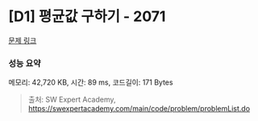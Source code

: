 # [D1] 평균값 구하기 - 2071 

[문제 링크](https://swexpertacademy.com/main/code/problem/problemDetail.do?contestProbId=AV5QRnJqA5cDFAUq) 

### 성능 요약

메모리: 42,720 KB, 시간: 89 ms, 코드길이: 171 Bytes



> 출처: SW Expert Academy, https://swexpertacademy.com/main/code/problem/problemList.do